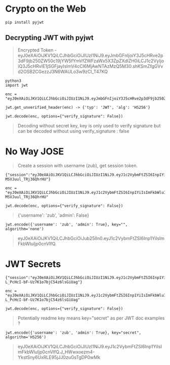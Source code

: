 # Crypto on the Web

```
pip install pyjwt
```

## Decrypting JWT with pyjwt

> Encrypted Token - eyJ0eXAiOiJKV1QiLCJhbGciOiJIUzI1NiJ9.eyJmbGFnIjoiY3J5cHRve2p3dF9jb250ZW50c19jYW5fYmVfZWFzaWx5X3ZpZXdlZH0iLCJ1c2VyIjoiQ3J5cHRvIE1jSGFjayIsImV4cCI6MjAwNTAzMzQ5M30.shKSmZfgGVvd2OSB2CGezzJ3N6WAULo3w9zCl_T47KQ

```
python3
import jwt

enc = "eyJ0eXAiOiJKV1QiLCJhbGciOiJIUzI1NiJ9.eyJmbGFnIjoiY3J5cHRve2p3dF9jb250ZW50c19jYW5fYmVfZWFzaWx5X3ZpZXdlZH0iLCJ1c2VyIjoiQ3J5cHRvIE1jSGFjayIsImV4cCI6MjAwNTAzMzQ5M30.shKSmZfgGVvd2OSB2CGezzJ3N6WAULo3w9zCl_T47KQ"

jwt.get_unverified_header(enc) -> {'typ': 'JWT', 'alg': 'HS256'}

jwt.decode(enc, options={"verify_signature": False})
```
> Decoding without secret key, key is only used to verify signature but can be decoded without using verify_signature : false

# No Way JOSE

> Create a session with username (zub), get session token.

```
{"session":"eyJ0eXAiOiJKV1QiLCJhbGciOiJIUzI1NiJ9.eyJ1c2VybmFtZSI6Inp1YiIsImFkbWluIjpmYWxzZX0.SXfTBGJFoajk1uUq3P0g6WPZ-MSVJuul_TRj36QhrHU"}

enc = "eyJ0eXAiOiJKV1QiLCJhbGciOiJIUzI1NiJ9.eyJ1c2VybmFtZSI6Inp1YiIsImFkbWluIjpmYWxzZX0.SXfTBGJFoajk1uUq3P0g6WPZ-MSVJuul_TRj36QhrHU"

jwt.decode(enc, options={"verify_signature": False})
```

> {'username': 'zub', 'admin': False}

```
jwt.encode({'username': 'zub', 'admin': True}, key="", algorithm='none')
```

> eyJ0eXAiOiJKV1QiLCJhbGciOiJub25lIn0.eyJ1c2VybmFtZSI6Inp1YiIsImFkbWluIjp0cnVlfQ.

# JWT Secrets

```
{"session":"eyJ0eXAiOiJKV1QiLCJhbGciOiJIUzI1NiJ9.eyJ1c2VybmFtZSI6Inp1YiIsImFkbWluIjpmYWxzZX0.NbLXDvikSw-L_PcHcI-bF-Uz7K1o7bjC54z6lsGiUag"}

enc = "eyJ0eXAiOiJKV1QiLCJhbGciOiJIUzI1NiJ9.eyJ1c2VybmFtZSI6Inp1YiIsImFkbWluIjpmYWxzZX0.NbLXDvikSw-L_PcHcI-bF-Uz7K1o7bjC54z6lsGiUag"

jwt.decode(enc, options={"verify_signature": False})
```

> Potentially readme key means key="secret" as per JWT doc examples ?

```
jwt.encode({'username': 'zub', 'admin': True}, key="secret", algorithm='HS256')
```

> eyJ0eXAiOiJKV1QiLCJhbGciOiJIUzI1NiJ9.eyJ1c2VybmFtZSI6Inp1YiIsImFkbWluIjp0cnVlfQ.J_HWwxoezm4-YkstSny6UxRLE95jJJ0zuGsTgDP0wMk